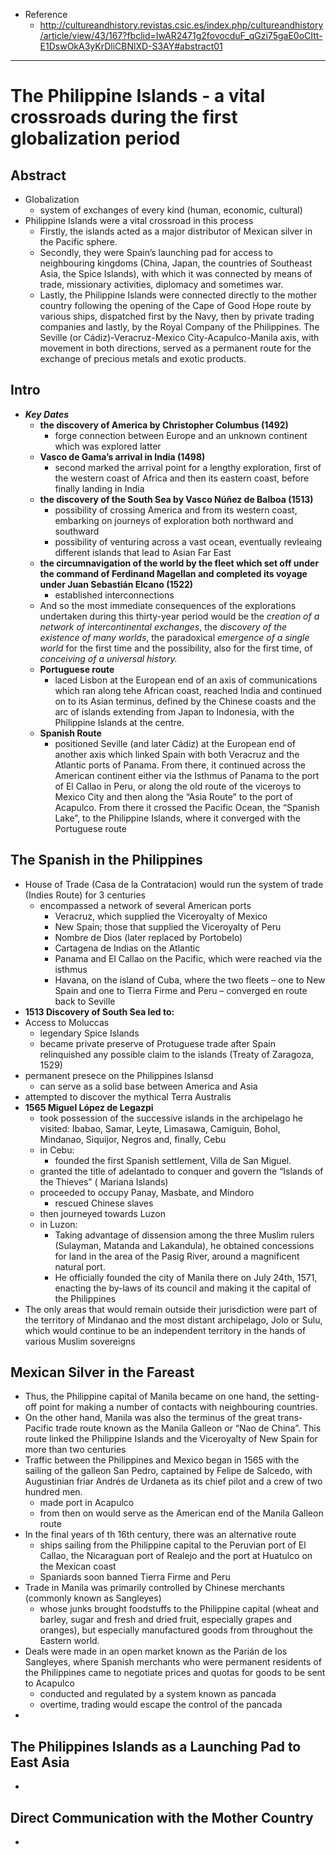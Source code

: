 - Reference
	- http://cultureandhistory.revistas.csic.es/index.php/cultureandhistory/article/view/43/167?fbclid=IwAR2471g2fovocduF_qGzi75gaE0oCItt-E1DswOkA3yKrDliCBNlXD-S3AY#abstract01

---
# The Philippine Islands - a vital crossroads during the first globalization period

## Abstract
- Globalization
	- system of exchanges of every kind (human, economic, cultural)
- Philippine Islands were a vital crossroad in this process
	- Firstly, the islands acted as a major distributor of Mexican silver in the Pacific sphere.
	- Secondly, they were Spain’s launching pad for access to neighbouring kingdoms (China, Japan, the countries of Southeast Asia, the Spice Islands), with which it was connected by means of trade, missionary activities, diplomacy and sometimes war.
	- Lastly, the Philippine Islands were connected directly to the mother country following the opening of the Cape of Good Hope route by various ships, dispatched first by the Navy, then by private trading companies and lastly, by the Royal Company of the Philippines. The Seville (or Cádiz)-Veracruz-Mexico City-Acapulco-Manila axis, with movement in both directions, served as a permanent route for the exchange of precious metals and exotic products.
	

## Intro
- ***Key Dates***
	- **the discovery of America by Christopher Columbus (1492)**
		- forge connection between Europe and an unknown continent which was explored latter
	- **Vasco de Gama’s arrival in India (1498)**
		- second marked the arrival point for a lengthy exploration, first of the western coast of Africa and then its eastern coast, before finally landing in India
	- **the discovery of the South Sea by Vasco Núñez de Balboa (1513)**
		- possibility of crossing America and from its western coast, embarking on journeys of exploration both northward and southward
		- possibility of venturing across a vast ocean, eventually revleaing different islands that lead to Asian Far East
	- **the circumnavigation of the world by the fleet which set off under the command of Ferdinand Magellan and completed its voyage under Juan Sebastián Elcano (1522)**
		- established interconnections
	- And so the most immediate consequences of the explorations undertaken during this thirty-year period would be the *creation of a network of intercontinental exchanges*, the *discovery of the existence of many worlds*, the paradoxical *emergence of a single world* for the first time and the possibility, also for the first time, of *conceiving of a universal history.*
	- **Portuguese route**
		- laced Lisbon at the European end of an axis of communications which ran along tehe African coast, reached India and continued on to its Asian terminus, defined by the Chinese coasts and the arc of islands extending from Japan to Indonesia, with the Philippine Islands at the centre.
	- **Spanish Route**
		- positioned Seville (and later Cádiz) at the European end of another axis which linked Spain with both Veracruz and the Atlantic ports of Panama. From there, it continued across the American continent either via the Isthmus of Panama to the port of El Callao in Peru, or along the old route of the viceroys to Mexico City and then along the “Asia Route” to the port of Acapulco. From there it crossed the Pacific Ocean, the “Spanish Lake”, to the Philippine Islands, where it converged with the Portuguese route
## The Spanish in the Philippines
- House of Trade (Casa de la Contratacion) would run the system of trade (Indies Route) for 3 centuries
	- encompassed a network of several American ports
		- Veracruz, which supplied the Viceroyalty of Mexico
		- New Spain; those that supplied the Viceroyalty of Peru
		- Nombre de Dios (later replaced by Portobelo)
		- Cartagena de Indias on the Atlantic
		- Panama and El Callao on the Pacific, which were reached via the isthmus
		- Havana, on the island of Cuba, where the two fleets – one to New Spain and one to Tierra Firme and Peru – converged en route back to Seville
- **1513 Discovery of South Sea led to:**
- Access to Moluccas
	- legendary Spice Islands
	- became private preserve of Protuguese trade after Spain relinquished any possible claim to the islands (Treaty of Zaragoza, 1529)
- permanent presece on the Philippines Islansd
	- can serve as a solid base between America and Asia
- attempted to discover the mythical Terra Australis
- **1565 Miguel López de Legazpi**
	- took possession of the successive islands in the archipelago he visited: Ibabao, Samar, Leyte, Limasawa, Camiguin, Bohol, Mindanao, Siquijor, Negros and, finally, Cebu
	- in Cebu:
		- founded the first Spanish settlement, Villa de San Miguel.
	- granted the title of adelantado to conquer and govern the “Islands of the Thieves” ( Mariana Islands)
	- proceeded to occupy Panay, Masbate, and Mindoro
		- rescued Chinese slaves
	- then journeyed towards Luzon
	- in Luzon:
		- Taking advantage of dissension among the three Muslim rulers (Sulayman, Matanda and Lakandula), he obtained concessions for land in the area of the Pasig River, around a magnificent natural port.
		- He officially founded the city of Manila there on July 24th, 1571, enacting the by-laws of its council and making it the capital of the Philippines
- The only areas that would remain outside their jurisdiction were part of the territory of Mindanao and the most distant archipelago, Jolo or Sulu, which would continue to be an independent territory in the hands of various Muslim sovereigns
## Mexican Silver in the Fareast
- Thus, the Philippine capital of Manila became on one hand, the setting-off point for making a number of contacts with neighbouring countries.
- On the other hand, Manila was also the terminus of the great trans-Pacific trade route known as the Manila Galleon or “Nao de China”. This route linked the Philippine Islands and the Viceroyalty of New Spain for more than two centuries
- Traffic between the Philippines and Mexico began in 1565 with the sailing of the galleon San Pedro, captained by Felipe de Salcedo, with Augustinian friar Andrés de Urdaneta as its chief pilot and a crew of two hundred men.
	- made port in Acapulco
	- from then on would serve as the American end of the Manila Galleon route
- In the final years of th 16th century, there was an alternative route
	- ships sailing from the Philippine capital to the Peruvian port of El Callao, the Nicaraguan port of Realejo and the port at Huatulco on the Mexican coast
	- Spaniards soon banned Tierra Firme and Peru
- Trade in Manila was primarily controlled by Chinese merchants (commonly known as Sangleyes)
	- whose junks brought foodstuffs to the Philippine capital (wheat and barley, sugar and fresh and dried fruit, especially grapes and oranges), but especially­ manufactured goods from throughout the Eastern world.
- Deals were made in an open market known as the Parián de los Sangleyes, where Spanish merchants who were permanent residents of the Philippines came to negotiate prices and quotas for goods to be sent to Acapulco
	- conducted and regulated by a system known as pancada
	- overtime, trading would escape the control of the pancada
- 
## The Philippines Islands as a Launching Pad to East Asia
-
## Direct Communication with the Mother Country
-
